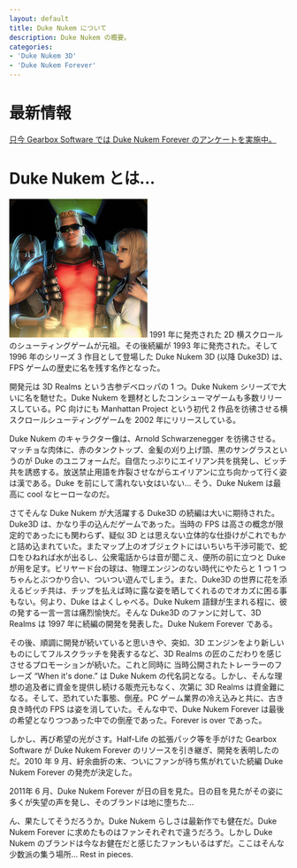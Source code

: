 ```yaml
---
layout: default
title: Duke Nukem について
description: Duke Nukem の概要。
categories:
- 'Duke Nukem 3D'
- 'Duke Nukem Forever'
---
```


最新情報
========

[只今 Gearbox Software では Duke Nukem Forever のアンケートを実施中。](http://survey.gearboxsoftware.com/index.php?sid=56594)

Duke Nukem とは...
==================

![Duke Nukem](./images/portrait-of-duke-01.jpg)
1991 年に発売された 2D 横スクロールのシューティングゲームが元祖。その後続編が 1993 年に発売された。そして 1996 年のシリーズ 3 作目として登場した Duke Nukem 3D (以降 Duke3D) は、FPS ゲームの歴史に名を残す名作となった。

開発元は 3D Realms という古参デベロッパの 1 つ。Duke Nukem シリーズで大いに名を馳せた。Duke Nukem を題材としたコンシューマゲームも多数リリースしている。PC 向けにも Manhattan Project という初代 2 作品を彷彿させる横スクロールシューティングゲームを 2002 年にリリースしている。

Duke Nukem のキャラクター像は、Arnold Schwarzenegger を彷彿させる。マッチョな肉体に、赤のタンクトップ、金髪の刈り上げ頭、黒のサングラスというのが Duke のユニフォームだ。自信たっぷりにエイリアン共を挑発し、ビッチ共を誘惑する。放送禁止用語を炸裂させながらエイリアンに立ち向かって行く姿は漢である。Duke を前にして濡れない女はいない... そう、Duke Nukem は最高に cool なヒーローなのだ。

さてそんな Duke Nukem が大活躍する Duke3D の続編は大いに期待された。Duke3D は、かなり手の込んだゲームであった。当時の FPS は高さの概念が限定的であったにも関わらず、疑似 3D とは思えない立体的な仕掛けがこれでもかと詰め込まれていた。またマップ上のオブジェクトにはいちいち干渉可能で、蛇口をひねれば水が出るし、公衆電話からは音が聞こえ、便所の前に立つと Duke が用を足す。ビリヤード台の球は、物理エンジンのない時代にやたらと 1 つ 1 つちゃんとぶつかり合い、ついつい遊んでしまう。また、Duke3D の世界に花を添えるビッチ共は、チップを払えば時に露な姿を晒してくれるのでオカズに困る事もない。何より、Duke はよくしゃべる。Duke Nukem 語録が生まれる程に、彼の発する一言一言は痛烈愉快だ。そんな Duke3D のファンに対して、3D Realms は 1997 年に続編の開発を発表した。Duke Nukem Forever である。

その後、順調に開発が続いていると思いきや、突如、3D エンジンをより新しいものにしてフルスクラッチを発表するなど、3D Realms の匠のこだわりを感じさせるプロモーションが続いた。これと同時に 当時公開されたトレーラーのフレーズ &ldquo;When it's done.&rdquo; は Duke Nukem の代名詞となる。しかし、そんな理想の追及者に資金を提供し続ける販売元もなく、次第に 3D Realms は資金難になる。そして、恐れていた事態、倒産。PC ゲーム業界の冷え込みと共に、古き良き時代の FPS は姿を消していた。そんな中で、Duke Nukem Forever は最後の希望となりつつあった中での倒産であった。Forever is over であった。

しかし、再び希望の光がさす。Half-Life の拡張パック等を手がけた Gearbox Software が Duke Nukem Forever のリソースを引き継ぎ、開発を表明したのだ。2010 年 9 月、紆余曲折の末、ついにファンが待ち焦がれていた続編 Duke Nukem Forever の発売が決定した。

2011年 6 月、Duke Nukem Forever が日の目を見た。日の目を見たがその姿に多くが失望の声を発し、そのブランドは地に堕ちた...

ん、果たしてそうだろうか。Duke Nukem らしさは最新作でも健在だ。Duke Nukem Forever に求めたものはファンそれぞれで違うだろう。しかし Duke Nukem のブランドは今なお健在だと感じたファンもいるはずだ。ここはそんな少数派の集う場所... Rest in pieces.
